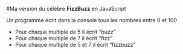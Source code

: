 #Ma _version_ du célèbre **FizzBuzz** en JavaScript

Un programme écrit dans la console tous les nombres entre 0 et 100

- Pour chaque multiple de 5 il écrit “buzz”
- Pour chaque multiple de 7 il écrit “fizz”
- Pour chaque multiple de 5 et 7 il écrit “fizzbuzz”
